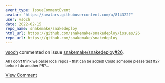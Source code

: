 ```yaml
---
event_type: IssueCommentEvent
avatar: "https://avatars.githubusercontent.com/u/814322?"
user: vsoch
date: 2022-02-15
repo_name: snakemake/snakedeploy
html_url: https://github.com/snakemake/snakedeploy/issues/26
repo_url: https://github.com/snakemake/snakedeploy
---
```


<a href='https://github.com/vsoch' target='_blank'>vsoch</a> commented on issue <a href='https://github.com/snakemake/snakedeploy/issues/26' target='_blank'>snakemake/snakedeploy#26</a>.

<small>Ah I don't think we parse local repos - that can be added! Could someone please test #27 before I do another PR?...</small>

<a href='https://github.com/snakemake/snakedeploy/issues/26' target='_blank'>View Comment</a>